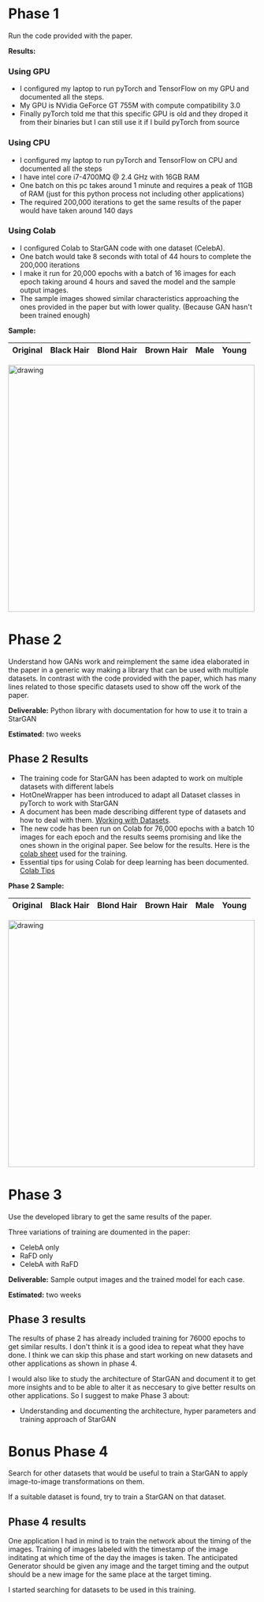 
# Phase 1

Run the code provided with the paper.

**Results:**

### Using GPU

- I configured my laptop to run pyTorch and TensorFlow on my GPU and documented all the steps.
- My GPU is NVidia GeForce GT 755M with compute compatibility 3.0
- Finally pyTorch told me that this specific GPU is old and they droped it from their binaries but I can still use it if I build pyTorch from source

### Using CPU

- I configured my laptop to run pyTorch and TensorFlow on CPU and documented all the steps
- I have intel core i7-4700MQ @ 2.4 GHz with 16GB RAM
- One batch on this pc takes around 1 minute and requires a peak of 11GB of RAM (just for this python process not including other applications)
- The required 200,000 iterations to get the same results of the paper would have taken around 140 days

### Using Colab

- I configured Colab to StarGAN code with one dataset (CelebA).
- One batch would take 8 seconds with total of 44 hours to complete the 200,000 iterations
- I make it run for 20,000 epochs with a batch of 16 images for each epoch taking around 4 hours and saved the model and the sample output images.
- The sample images showed similar characteristics approaching the ones provided in the paper but with lower quality. (Because GAN hasn't been trained enough)

**Sample:**


| Original | Black Hair | Blond Hair | Brown Hair | Male | Young |
|----------|------------|------------|------------|------|-------|

<img src="images/stargan-20000-images.jpg" alt="drawing" width="500"/>

# Phase 2

Understand how GANs work and reimplement the same idea elaborated in the paper in a generic way making a library that can be used with multiple datasets. In contrast with the code provided with the paper, which has many lines related to those specific datasets used to show off the work of the paper.

**Deliverable:** Python library with documentation for how to use it to train a StarGAN

**Estimated:** two weeks

## Phase 2 Results

- The training code for StarGAN has been adapted to work on multiple datasets with different labels
- HotOneWrapper has been introduced to adapt all Dataset classes in pyTorch to work with StarGAN
- A document has been made describing different type of datasets and how to deal with them. [Working with Datasets](datasets.md).
- The new code has been run on Colab for 76,000 epochs with a batch 10 images for each epoch and the results seems promising and like the ones shown in the original paper. See below for the results. Here is the [colab sheet](https://colab.research.google.com/drive/1bmI1DPd-A1PwMC1ZprLPK7zfNFqWCcnU) used for the training.
- Essential tips for using Colab for deep learning has been documented. [Colab Tips](colab.md)

**Phase 2 Sample:**


| Original | Black Hair | Blond Hair | Brown Hair | Male | Young |
|----------|------------|------------|------------|------|-------|

<img src="images/starganlib-76000-images.jpg" alt="drawing" width="500"/>

# Phase 3

Use the developed library to get the same results of the paper.

Three variations of training are doumented in the paper:
- CelebA only
- RaFD only
- CelebA with RaFD

**Deliverable:** Sample output images and the trained model for each case.

**Estimated:** two weeks

## Phase 3 results

The results of phase 2 has already included training for 76000 epochs to get similar results. I don't think it is a good idea to repeat what they have done. I think we can skip this phase and start working on new datasets and other applications as shown in phase 4.

I would also like to study the architecture of StarGAN and document it to get more insights and to be able to alter it as neccesary to give better results on other applications. So I suggest to make Phase 3 about:

- Understanding and documenting the architecture, hyper parameters and training approach of StarGAN

# Bonus Phase 4

Search for other datasets that would be useful to train a StarGAN to apply image-to-image transformations on them.

If a suitable dataset is found, try to train a StarGAN on that dataset.

## Phase 4 results

One application I had in mind is to train the network about the timing of the images. Training of images labeled with the timestamp of the image inditating at which time of the day the images is taken. The anticipated Generator should be given any image and the target timing and the output should be a new image for the same place at the target timing.

I started searching for datasets to be used in this training.

